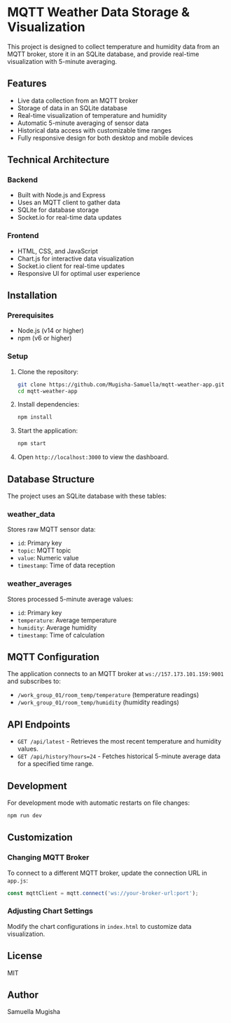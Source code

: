 # MQTT Weather Data Storage & Visualization

This project is designed to collect temperature and humidity data from an MQTT broker, store it in an SQLite database, and provide real-time visualization with 5-minute averaging.

## Features

- Live data collection from an MQTT broker
- Storage of data in an SQLite database
- Real-time visualization of temperature and humidity
- Automatic 5-minute averaging of sensor data
- Historical data access with customizable time ranges
- Fully responsive design for both desktop and mobile devices

## Technical Architecture

### Backend
- Built with Node.js and Express
- Uses an MQTT client to gather data
- SQLite for database storage
- Socket.io for real-time data updates

### Frontend
- HTML, CSS, and JavaScript
- Chart.js for interactive data visualization
- Socket.io client for real-time updates
- Responsive UI for optimal user experience

## Installation

### Prerequisites
- Node.js (v14 or higher)
- npm (v6 or higher)

### Setup

1. Clone the repository:
   ```sh
   git clone https://github.com/Mugisha-Samuella/mqtt-weather-app.git
   cd mqtt-weather-app
   ```

2. Install dependencies:
   ```sh
   npm install
   ```

3. Start the application:
   ```sh
   npm start
   ```

4. Open `http://localhost:3000` to view the dashboard.

## Database Structure

The project uses an SQLite database with these tables:

### weather_data
Stores raw MQTT sensor data:
- `id`: Primary key
- `topic`: MQTT topic
- `value`: Numeric value
- `timestamp`: Time of data reception

### weather_averages
Stores processed 5-minute average values:
- `id`: Primary key
- `temperature`: Average temperature
- `humidity`: Average humidity
- `timestamp`: Time of calculation

## MQTT Configuration

The application connects to an MQTT broker at `ws://157.173.101.159:9001` and subscribes to:
- `/work_group_01/room_temp/temperature` (temperature readings)
- `/work_group_01/room_temp/humidity` (humidity readings)

## API Endpoints

- `GET /api/latest` - Retrieves the most recent temperature and humidity values.
- `GET /api/history?hours=24` - Fetches historical 5-minute average data for a specified time range.

## Development

For development mode with automatic restarts on file changes:
```sh
npm run dev
```

## Customization

### Changing MQTT Broker
To connect to a different MQTT broker, update the connection URL in `app.js`:
```javascript
const mqttClient = mqtt.connect('ws://your-broker-url:port');
```

### Adjusting Chart Settings
Modify the chart configurations in `index.html` to customize data visualization.

## License
MIT

## Author
Samuella Mugisha


